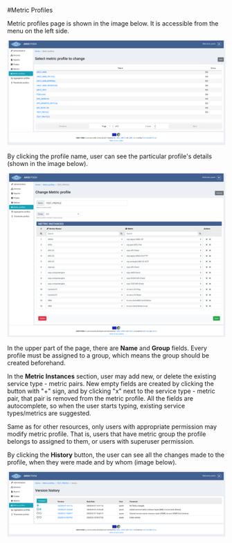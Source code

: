 #Metric Profiles

Metric profiles page is shown in the image below. It is accessible from the menu on the left side.

![Tenant Metric Profiles](tenant_figs/metric_profiles.png)

By clicking the profile name, user can see the particular profile's details (shown in the image below).

![Tenant Metric Profile Details](tenant_figs/metric_profiles_details.png)

In the upper part of the page, there are **Name** and **Group** fields. Every profile must be assigned to a group, which means the group should be created beforehand.

In the **Metric Instances** section, user may add new, or delete the existing service type - metric pairs. New empty fields are created by clicking the button with "+" sign, and by clicking "x" next to the service type - metric pair, that pair is removed from the metric profile. All the fields are autocomplete, so when the user starts typing, existing service types/metrics are suggested.

Same as for other resources, only users with appropriate permission may modify metric profile. That is, users that have metric group the profile belongs to assigned to them, or users with superuser permission.

By clicking the **History** button, the user can see all the changes made to the profile, when they were made and by whom (image below).

![Tenant Metric Profile History](tenant_figs/metric_profiles_history.png)

